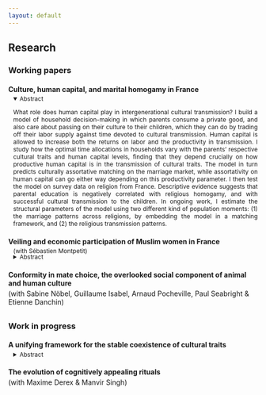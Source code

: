 ```yaml
---
layout: default
---
```


<style type="text/css">
  details { margin-left: 10px; font-size: 12px; }
  h4 + p { margin-top: -15px; }
  h4 + details { margin-top: -15px; }
  p + details { margin-top: -15px; }
  summary + p { text-align: justify; }
</style>


## Research


### Working papers

#### Culture, human capital, and marital homogamy in France
<details open> <summary> Abstract </summary>
<p>
What role does human capital play in intergenerational cultural transmission? I build a model of household decision-making in which parents consume a private good, and also care about passing on their culture to their children, which they can do by trading off their labor supply against time devoted to cultural transmission. Human capital is allowed to increase both the returns on labor and the productivity in transmission. I study how the optimal time allocations in households vary with the parents’ respective cultural traits and human capital levels, finding that they depend crucially on how productive human capital is in the transmission of cultural traits. The model in turn predicts culturally assortative matching on the marriage market, while assortativity on human capital can go either way depending on this productivity parameter. I then test the model on survey data on religion from France. Descriptive evidence suggests that parental education is negatively correlated with religious homogamy, and with successful cultural transmission to the children. In ongoing work, I estimate the structural parameters of the model using two different kind of population moments: (1) the marriage patterns across religions, by embedding the model in a matching framework, and (2) the religious transmission patterns.
</p>
</details>

#### Veiling and economic participation of Muslim women in France
<p style="font-size:12px;margin-left:10px;">
(with Sébastien Montpetit)  
</p>
<details> <summary> Abstract </summary>
<p>
We investigate both theoretically and empirically the determinants of veiling among Muslim women in France, and we explore the relationship between veiling and economic participation in this population. To do so, we develop an extension of Carvalho’s economic theory of veiling. Motivated by empirical observations in the literature in social sciences, we introduce an additional motive for veiling to the existing theory. Namely, we distinguish the perception of the Islamic veil by the French secular society to that of the woman’s close community. We empirically test the predictions of this theoretical model using rich French data containing unique information on religion and religiosity. Finally, this study aims at bringing a new perspective on the potential consequences of secular policies in France.
</p>
</details>

#### Conformity in mate choice, the overlooked social component of animal and human culture
<p style="margin-bottom:30px;">
(with Sabine Nöbel, Guillaume Isabel, Arnaud Pocheville, Paul Seabright & Etienne Danchin)
</p>


### Work in progress

#### A unifying framework for the stable coexistence of cultural traits
<details> <summary> Abstract </summary>
<p>
I use the canonical evolutionary model of frequency-dependent selection to develop a unifying framework for the stable coexistence of cultural traits. First, I derive general theoretical results on population dynamics for some common cases, such as random matching or linear assortative matching. In a second step, I consider several examples from the economics and biology literatures, which document and provide reasons for the stable coexistence of cultural traits. I show that these examples can be seen as particular applications of the unifying framework that I propose. Such applications provide natural extensions to the baseline framework, and illustrate its flexibility.
</p>
</details>

#### The evolution of cognitively appealing rituals
<p>
(with Maxime Derex & Manvir Singh)
</p>





